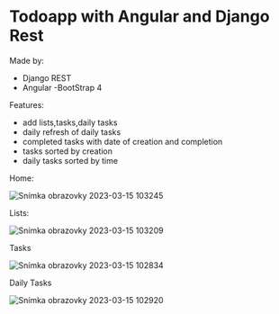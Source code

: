 # Todoapp with Angular and Django Rest 
Made by:
- Django REST
- Angular
-BootStrap 4

Features:
- add lists,tasks,daily tasks
- daily refresh of daily tasks
- completed tasks with date of creation and completion
- tasks sorted by creation
- daily tasks sorted by time

Home:

![Snímka obrazovky 2023-03-15 103245](https://user-images.githubusercontent.com/85837671/225294349-b5ff47de-f3ce-4c6d-a9c3-5eb9e5483ebf.jpg)

Lists:

![Snímka obrazovky 2023-03-15 103209](https://user-images.githubusercontent.com/85837671/225294392-a871c2d2-2213-45d2-819c-6cd24f2fdeaa.jpg)

Tasks

![Snímka obrazovky 2023-03-15 102834](https://user-images.githubusercontent.com/85837671/225294421-f159749b-2d65-47a3-83f7-326ca2d6290a.jpg)

Daily Tasks

![Snímka obrazovky 2023-03-15 102920](https://user-images.githubusercontent.com/85837671/225294438-1e2325b2-9d09-4252-b04c-4a995b59f25a.jpg)




